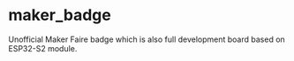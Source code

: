 # maker_badge
Unofficial Maker Faire badge which is also full development board based on ESP32-S2 module. 
